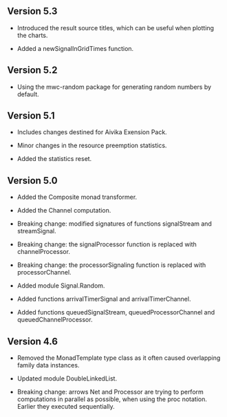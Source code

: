 
Version 5.3
-----

* Introduced the result source titles, which can be useful when plotting the charts.

* Added a newSignalInGridTimes function.

Version 5.2
-----

* Using the mwc-random package for generating random numbers by default.

Version 5.1
-----

* Includes changes destined for Aivika Exension Pack.

* Minor changes in the resource preemption statistics.

* Added the statistics reset.

Version 5.0
-----

* Added the Composite monad transformer.

* Added the Channel computation.

* Breaking change: modified signatures of functions signalStream and streamSignal.

* Breaking change: the signalProcessor function is replaced with channelProcessor.

* Breaking change: the processorSignaling function is replaced with processorChannel.

* Added module Signal.Random.

* Added functions arrivalTimerSignal and arrivalTimerChannel.

* Added functions queuedSignalStream, queuedProcessorChannel and queuedChannelProcessor.

Version 4.6
-----

* Removed the MonadTemplate type class as it often caused overlapping family data
  instances.

* Updated module DoubleLinkedList.

* Breaking change: arrows Net and Processor are trying to perform computations
  in parallel as possible, when using the proc notation. Earlier they executed
  sequentially.
